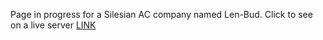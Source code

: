 Page in progress for a Silesian AC company named Len-Bud. Click to see on a live server [LINK](https://quiet-bunny-3c3cd0.netlify.app/)
